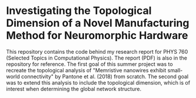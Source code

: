 # Investigating the Topological Dimension of a Novel Manufacturing Method for Neuromorphic Hardware

This repository contains the code behind my research report for PHYS 760 (Selected Topics in Computational Physics). The report (PDF) is also in the repository for reference. The first goal of this summer project was to recreate the topological analysis of "Memristive nanowires exhibit small-world connectivity" by Pantone et al. (2018) from scratch. The second goal was to extend this analysis to include the topological dimension, which is of interest when determining the global network structure. 
